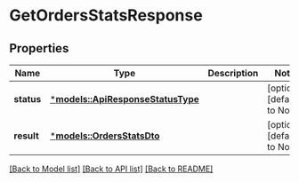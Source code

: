 # GetOrdersStatsResponse

## Properties
Name | Type | Description | Notes
------------ | ------------- | ------------- | -------------
**status** | [***models::ApiResponseStatusType**](ApiResponseStatusType.md) |  | [optional] [default to None]
**result** | [***models::OrdersStatsDto**](OrdersStatsDTO.md) |  | [optional] [default to None]

[[Back to Model list]](../README.md#documentation-for-models) [[Back to API list]](../README.md#documentation-for-api-endpoints) [[Back to README]](../README.md)


